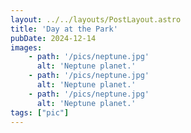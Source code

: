 ```yaml
---
layout: ../../layouts/PostLayout.astro
title: 'Day at the Park'
pubDate: 2024-12-14
images:
    - path: '/pics/neptune.jpg'
      alt: 'Neptune planet.'
    - path: '/pics/neptune.jpg'
      alt: 'Neptune planet.'
    - path: '/pics/neptune.jpg'
      alt: 'Neptune planet.'
tags: ["pic"]
---
```

